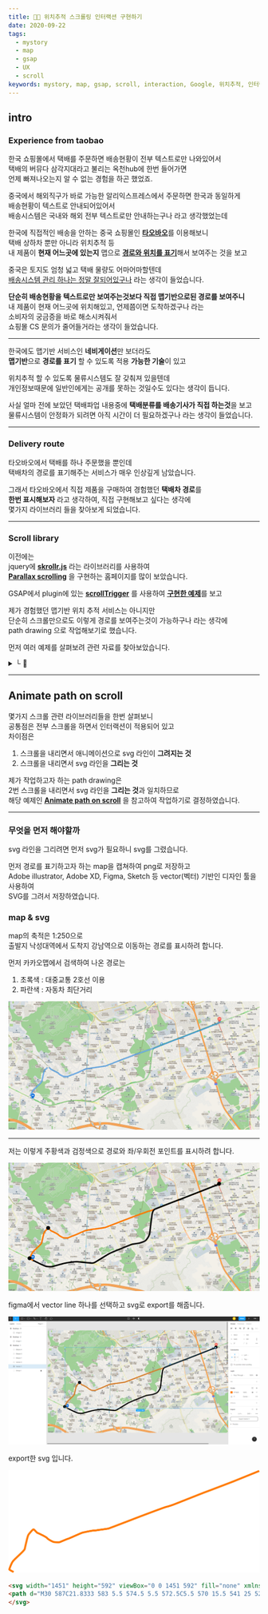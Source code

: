 ```yaml
---
title: 🧚🚩 위치추적 스크롤링 인터랙션 구현하기
date: 2020-09-22
tags:
  - mystory
  - map
  - gsap
  - UX
  - scroll
keywords: mystory, map, gsap, scroll, interaction, Google, 위치추적, 인터랙션, 스크롤링
---
```



## intro 
### Experience from taobao

한국 쇼핑몰에서 택배를 주문하면 배송현황이 전부 텍스트로만 나와있어서  
택배의 버뮤다 삼각지대라고 불리는 옥천hub에 한번 들어가면  
언제 빠져나오는지 알 수 없는 경험을 하곤 했었죠.

중국에서 해외직구가 바로 가능한 알리익스프레스에서 주문하면 한국과 동일하게  
배송현황이 텍스트로 안내되어있어서  
배송시스템은 국내와 해외 전부 텍스트로만 안내하는구나 라고 생각했었는데

한국에 직접적인 배송을 안하는 중국 쇼핑몰인 <u>**타오바오**</u>를 이용해보니  
택배 상하차 뿐만 아니라 위치추적 등  
내 제품이 **현재 어느곳에 있는지** 맵으로 <u>**경로와 위치를 표기**</u>해서 보여주는 것을 보고

중국은 토지도 엄청 넓고 택배 물량도 어마어마할텐데  
<u>배송시스템 관리 하나는 정말 잘되어있구나</u> 라는 생각이 들었습니다.  

**단순히 배송현황을 텍스트로만 보여주는것보다 직접 맵기반으로된 경로를 보여주니**  
내 제품이 현재 어느곳에 위치해있고, 언제쯤이면 도착하겠구나 라는  
소비자의 궁금증을 바로 해소시켜줘서  
쇼핑몰 CS 문의가 줄어들거라는 생각이 들었습니다.

<hr/>

한국에도 맵기반 서비스인 **네비게이션**만 보더라도  
**맵기반**으로 **경로를 표기** 할 수 있도록 적용 **가능한 기술**이 있고

위치추적 할 수 있도록 물류시스템도 잘 갖춰져 있을텐데  
개인정보때문에 일반인에게는 공개를 못하는 것일수도 있다는 생각이 듭니다.

사실 얼마 전에 보았던 택배파업 내용중에 **택배분류를 배송기사가 직접 하는것**을 보고  
물류시스템이 안정화가 되려면 아직 시간이 더 필요하겠구나 라는 생각이 들었습니다.

<hr/>

### Delivery route

타오바오에서 택배를 하나 주문했을 뿐인데  
택배차의 경로를 표기해주는 서비스가 매우 인상깊게 남았습니다.

그래서 타오바오에서 직접 제품을 구매하여 경험했던 **택배차 경로**를  
**한번 표시해보자** 라고 생각하여, 직접 구현해보고 싶다는 생각에  
몇가지 라이브러리 들을 찾아보게 되었습니다.

<hr/>

### Scroll library

이전에는  
jquery에 [<u>**skrollr.js**</u>](https://github.com/Prinzhorn/skrollr) 라는 라이브러리를 사용하여  
[<u>**Parallax scrolling**</u>](http://prinzhorn.github.io/skrollr/) 을 구현하는 홈페이지를 많이 보았습니다.

GSAP에서 plugin에 있는 [<u>**scrollTrigger**</u>](https://greensock.com/scrolltrigger/) 를 사용하여 [<u>**구현한 예제**</u>](https://codepen.io/creativeocean/pen/zYrPrgd)를 보고  

제가 경험했던 맵기반 위치 추적 서비스는 아니지만  
단순히 스크롤만으로도 이렇게 경로를 보여주는것이 가능하구나 라는 생각에  
path drawing 으로 작업해보기로 했습니다.

먼저 여러 예제를 살펴보려 관련 자료를 찾아보았습니다.

<details><summary> └  📝 </summary>

[triangle](https://www.w3schools.com/howto/tryit.asp?filename=tryhow_js_svg_scrolldrawing)  
[flower](https://codepen.io/chriscoyier/full/YXgWam/)  
[mouse over](http://phrogz.net/svg/progressively-drawing-svg-path.html) / [(stackoverflow)](https://stackoverflow.com/questions/14275249/how-can-i-animate-a-progressive-drawing-of-svg-path/14282391#14282391)  
[line animation](https://codepen.io/AliKlein/pen/XERJNE)  
[gasp scroll magic](https://scrollmagic.io/examples/advanced/svg_drawing.html)
[Animate path on scroll](https://codepen.io/GreenSock/pen/rNOBLBV)

</details>

<hr/>

## Animate path on scroll

몇가지 스크롤 관련 라이브러리들을 한번 살펴보니  
공통점은 전부 스크롤을 하면서 인터랙션이 적용되어 있고  
차이점은  
1. 스크롤을 내리면서 애니메이션으로 svg 라인이 **그려지는 것**
2. 스크롤을 내리면서 svg 라인을 **그리는 것**

제가 작업하고자 하는 path drawing은  
2번 스크롤을 내리면서 svg 라인을 **그리는 것**과 일치하므로  
해당 예제인 [<u>**Animate path on scroll**</u>](https://codepen.io/GreenSock/pen/rNOBLBV) 을 참고하여 작업하기로 결정하였습니다.

<hr/>

### 무엇을 먼저 해야할까

svg 라인을 그리려면 먼저 svg가 필요하니 svg를 그렸습니다.

먼저 경로를 표기하고자 하는 map을 캡쳐하여 png로 저장하고  
Adobe illustrator, Adobe XD, Figma, Sketch 등 vector(벡터) 기반인 디자인 툴을 사용하여  
SVG를 그려서 저장하였습니다.

### map & svg

map의 축적은 1:250으로  
출발지 낙성대역에서 도착지 강남역으로 이동하는 경로를 표시하려 합니다.

먼저 카카오맵에서 검색하여 나온 경로는  
1. 초록색 : 대중교통 2호선 이용
2. 파란색 : 자동차 최단거리

![](img/2020-09-22-1.png)

<hr/>

저는 이렇게 주황색과 검정색으로 경로와 좌/우회전 포인트를 표시하려 합니다.

![](img/2020-09-22-2.png)

figma에서 vector line 하나를 선택하고 svg로 export를 해줍니다.

![svg](img/2020-09-22-3.png)

export한 svg 입니다.

![](img/2020-09-22-svg.svg)

```HTML
<svg width="1451" height="592" viewBox="0 0 1451 592" fill="none" xmlns="http://www.w3.org/2000/svg">
<path d="M30 587C21.8333 583 5.5 574.5 5.5 572.5C5.5 570 15.5 541 25 527C34.5 513 92 465.5 94.5 454.5C97 443.5 110.5 380 116 372.5C121.5 365 140.5 342 145 342C149.5 342 163 360.5 167.5 362C172 363.5 219.5 385.5 223.5 392C227.5 398.5 257 414.5 264.5 415C272 415.5 291.5 417.5 297.5 415C303.5 412.5 339.5 397 346 395.5C352.5 394 419 363 429 360.5C439 358 486.5 348.5 493.5 348.5C500.5 348.5 506 348 510.5 347C515 346 572 339 578.5 337C585 335 711 287 719.5 283.5C728 280 899.5 215 913.5 212C927.5 209 946 202 953.5 199.5C961 197 1127 131 1140 126.5C1153 122 1289.5 70 1297 67C1303 64.6 1400.5 25.3333 1448.5 6" stroke="#FF7A00" stroke-width="11"/>
</svg>
```
